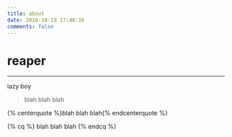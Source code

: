 ```yaml
---
title: about
date: 2016-10-19 17:48:16
comments: false
---
```


# reaper
-----
lazy boy

<!-- HTML方式: 直接在 Markdown 文件中编写 HTML 来调用 -->
<!-- 其中 class="blockquote-center" 是必须的 -->
  <blockquote class="blockquote-center">blah blah blah</blockquote>

  <!-- 标签 方式，要求版本在0.4.5或以上 -->
{% centerquote %}blah blah blah{% endcenterquote %}

  <!-- 标签别名 -->
{% cq %} blah blah blah {% endcq %}
